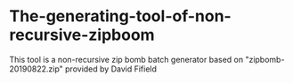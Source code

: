 # The-generating-tool-of-non-recursive-zipboom
This tool is a non-recursive zip bomb batch generator based on "zipbomb-20190822.zip" provided by David Fifield
